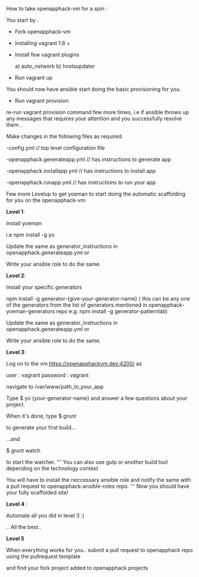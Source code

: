 

How to take openapphack-vm for a spin :

You start by :

- Fork openapphack-vm

- Installing vagrant 1.8 +

- Install few vagrant plugins

  a) auto_network
  b) hostsupdater

- Run vagrant up

You should now have ansible start doing the basic provisioning for you.

- Run vagrant provision

re-run vagrant provision command few more times, i.e  if ansible throws up any messages that requires your attention and you successfully resolve them .


Make changes in the following files as required.

 -config.yml // top level configuration file

 -openapphack.generateapp.yml // has instructions to generate app

 -openapphack.installapp.yml  // has instructions to install app

 -openapphack.runapp.yml  // has instructions to run your app



Few more Levelup to get yoeman to start doing the automatic scaffolding for you on the openapphack-vm:

**Level 1**:

Install yoeman

i.e npm install -g yo

Update the same as generator_instructions in  openapphack.generateapp.yml or

Write your ansible role to do the same.

**Level 2**:

Install your specific generators

npm install -g generator-{give-your-generator-name} ( this can be any one of the generators from the list of generators mentioned in openapphack-yoeman-generators repo e.g. npm install -g generator-patternlab)

Update the same as generator_instructions in  openapphack.generateapp.yml or

Write your ansible role to do the same.

**Level 3**:

Log on to the vm https://openapphackvm.dev:4200/ as

 user : vagrant
 password : vagrant

navigate to /var/www/path_to_your_app

Type $ yo {your-generator-name}
and answer a few questions about your project.

When it's done, type
$ grunt

to generate your first build…

…and

$ grunt watch

to start the watcher.
'''
You can also use gulp or another build tool depending on the technology context 

You will have to install the neccessary ansible role and notify the same with a pull request to openapphack-ansible-roles repo.
'''
Now you should have your fully scaffolded site!

**Level 4** :

Automate all you did in level 3 :)

.. All the best..

**Level 5**

When everything works for you.. submit a pull request to openapphack repo using the pullrequest template

and find your fork project added to openapphack projects
